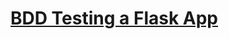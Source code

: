 # [BDD Testing a Flask App](https://semaphoreci.com/community/tutorials/bdd-testing-a-restful-web-application-in-python)

